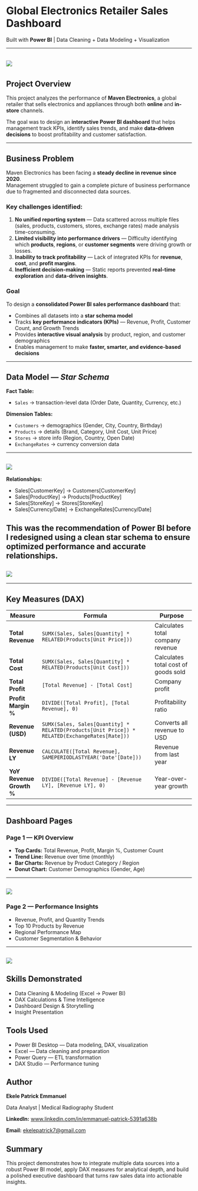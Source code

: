 #  Global Electronics Retailer Sales Dashboard  

Built with **Power BI** | Data Cleaning + Data Modeling + Visualization  

---
![](modern-electronics-store.jpg)
![]()
---
##  Project Overview  

This project analyzes the performance of **Maven Electronics**, a global retailer that sells electronics and appliances through both **online** and **in-store** channels.  

The goal was to design an **interactive Power BI dashboard** that helps management track KPIs, identify sales trends, and make **data-driven decisions** to boost profitability and customer satisfaction.  

---

##  Business Problem  

Maven Electronics has been facing a **steady decline in revenue since 2020**.  
Management struggled to gain a complete picture of business performance due to fragmented and disconnected data sources.  

### Key challenges identified:
1. **No unified reporting system** — Data scattered across multiple files (sales, products, customers, stores, exchange rates) made analysis time-consuming.  
2. **Limited visibility into performance drivers** — Difficulty identifying which **products**, **regions**, or **customer segments** were driving growth or losses.  
3. **Inability to track profitability** — Lack of integrated KPIs for **revenue**, **cost**, and **profit margins**.  
4. **Inefficient decision-making** — Static reports prevented **real-time exploration** and **data-driven insights**.  

###  Goal
To design a **consolidated Power BI sales performance dashboard** that:
- Combines all datasets into a **star schema model**  
- Tracks **key performance indicators (KPIs)** — Revenue, Profit, Customer Count, and Growth Trends  
- Provides **interactive visual analysis** by product, region, and customer demographics  
- Enables management to make **faster, smarter, and evidence-based decisions**

---

##  Data Model — *Star Schema*  

**Fact Table:**  
- `Sales` → transaction-level data (Order Date, Quantity, Currency, etc.)

**Dimension Tables:**  
- `Customers` → demographics (Gender, City, Country, Birthday)  
- `Products` → details (Brand, Category, Unit Cost, Unit Price)  
- `Stores` → store info (Region, Country, Open Date)  
- `ExchangeRates` → currency conversion data  
---
![](my_model1.png)
---
**Relationships:**  
- Sales[CustomerKey] → Customers[CustomerKey]
- Sales[ProductKey] → Products[ProductKey]
- Sales[StoreKey] → Stores[StoreKey]
- Sales[Currency/Date] → ExchangeRates[Currency/Date]


This was the recommendation of Power BI before I redesigned using a **clean star schema** to ensure optimized performance and accurate relationships.
---
![](PowerBI_Model.png)
---
 

---

##  Key Measures (DAX)

| Measure | Formula | Purpose |
|----------|----------|----------|
| **Total Revenue** | `SUMX(Sales, Sales[Quantity] * RELATED(Products[Unit Price]))` | Calculates total company revenue |
| **Total Cost** | `SUMX(Sales, Sales[Quantity] * RELATED(Products[Unit Cost]))` | Calculates total cost of goods sold |
| **Total Profit** | `[Total Revenue] - [Total Cost]` | Company profit |
| **Profit Margin %** | `DIVIDE([Total Profit], [Total Revenue], 0)` | Profitability ratio |
| **Revenue (USD)** | `SUMX(Sales, Sales[Quantity] * RELATED(Products[Unit Price]) * RELATED(ExchangeRates[Rate]))` | Converts all revenue to USD |
| **Revenue LY** | `CALCULATE([Total Revenue], SAMEPERIODLASTYEAR('Date'[Date]))` | Revenue from last year |
| **YoY Revenue Growth %** | `DIVIDE([Total Revenue] - [Revenue LY], [Revenue LY], 0)` | Year-over-year growth |

---



## Dashboard Pages
### Page 1 — KPI Overview

- **Top Cards:** Total Revenue, Profit, Margin %, Customer Count
- **Trend Line:** Revenue over time (monthly)
- **Bar Charts:** Revenue by Product Category / Region
- **Donut Chart:** Customer Demographics (Gender, Age)
---
![](KPI_OVERVIEW.png)
---
### Page 2 — Performance Insights

- Revenue, Profit, and Quantity Trends
- Top 10 Products by Revenue
- Regional Performance Map
- Customer Segmentation & Behavior
---
![](SALES_PERFORMANCE.png)
---

## Skills Demonstrated

- Data Cleaning & Modeling (Excel → Power BI)
- DAX Calculations & Time Intelligence
- Dashboard Design & Storytelling
- Insight Presentation

## Tools Used

- Power BI Desktop — Data modeling, DAX, visualization
- Excel — Data cleaning and preparation
- Power Query — ETL transformation
- DAX Studio — Performance tuning

## Author

**Ekele Patrick Emmanuel**

Data Analyst | Medical Radiography Student

 **LinkedIn:** www.linkedin.com/in/emmanuel-patrick-5391a638b
 
**Email:** ekelepatrick7@gmail.com 

## Summary

This project demonstrates how to integrate multiple data sources into a robust Power BI model, apply DAX measures for analytical depth, and build a polished executive dashboard that turns raw sales data into actionable insights.
